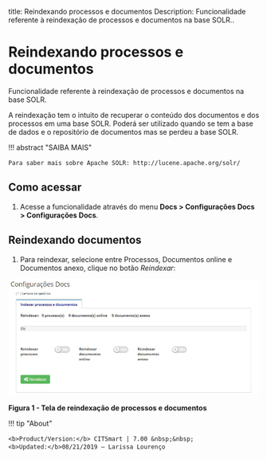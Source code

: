 title: Reindexando processos e documentos
Description: Funcionalidade referente à reindexação de processos e documentos na base SOLR..
# Reindexando processos e documentos

Funcionalidade referente à reindexação de processos e documentos na base SOLR.

A reindexação tem o intuito de recuperar o conteúdo dos documentos e dos processos em uma base SOLR. Poderá ser utilizado quando
se tem a base de dados e o repositório de documentos mas se perdeu a base SOLR.

!!! abstract "SAIBA MAIS"

    Para saber mais sobre Apache SOLR: http://lucene.apache.org/solr/

Como acessar
---------------

1. Acesse a funcionalidade através do menu **Docs > Configurações Docs > Configurações Docs**.

Reindexando documentos
--------------------------

1. Para reindexar, selecione entre Processos, Documentos online e Documentos anexo, clique no botão *Reindexar*:

![Reindexação](images/indexar.img1.jpg)

**Figura 1 - Tela de reindexação de processos e documentos**

!!! tip "About"

    <b>Product/Version:</b> CITSmart | 7.00 &nbsp;&nbsp;
    <b>Updated:</b>08/21/2019 – Larissa Lourenço

